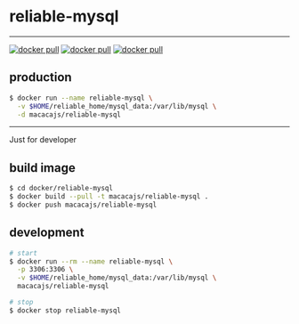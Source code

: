 # reliable-mysql

---

[![docker pull][docker-pull-image]][docker-url]
[![docker pull][docker-size-image]][docker-url]
[![docker pull][docker-layers-image]][docker-url]

[docker-pull-image]: https://img.shields.io/docker/pulls/macacajs/reliable-mysql.svg?style=flat-square&logo=dockbit
[docker-size-image]: https://img.shields.io/microbadger/image-size/macacajs/reliable-mysql.svg?style=flat-square&logo=dockbit
[docker-layers-image]: https://img.shields.io/microbadger/layers/macacajs/reliable-mysql.svg?style=flat-square&logo=dockbit
[docker-url]: https://hub.docker.com/r/macacajs/reliable-mysql/

## production

```bash
$ docker run --name reliable-mysql \
  -v $HOME/reliable_home/mysql_data:/var/lib/mysql \
  -d macacajs/reliable-mysql
```

---

Just for developer

## build image

```bash
$ cd docker/reliable-mysql
$ docker build --pull -t macacajs/reliable-mysql .
$ docker push macacajs/reliable-mysql
```

## development

```bash
# start
$ docker run --rm --name reliable-mysql \
  -p 3306:3306 \
  -v $HOME/reliable_home/mysql_data:/var/lib/mysql \
  macacajs/reliable-mysql

# stop
$ docker stop reliable-mysql
```

